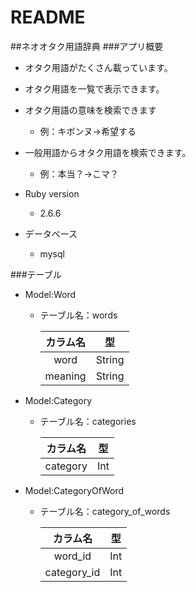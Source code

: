 # README

##ネオオタク用語辞典
###アプリ概要
- オタク用語がたくさん載っています。
- オタク用語を一覧で表示できます。
- オタク用語の意味を検索できます　
  - 例：キボンヌ→希望する
- 一般用語からオタク用語を検索できます。　
  - 例：本当？→こマ？
  

- Ruby version
  - 2.6.6

- データベース
  - mysql
  
###テーブル
- Model:Word
  - テーブル名：words
  
    |カラム名|型|
    |:---:|:---:|
    |word|String|
    |meaning|String|
    
- Model:Category
  - テーブル名：categories

    |カラム名|型|
    |:---:|:---:|
    |category|Int|

- Model:CategoryOfWord
  - テーブル名：category_of_words
  
    |カラム名|型|
    |:---:|:---:|
    |word_id|Int|
    |category_id|Int|

